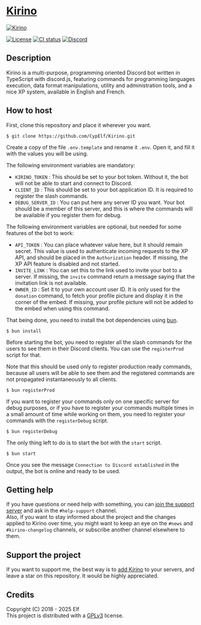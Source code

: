 # [Kirino](https://discord.com/oauth2/authorize?client_id=493470054415859713&permissions=8&scope=bot%20applications.commands)

[![Kirino](https://cdn.discordapp.com/avatars/493470054415859713/9fd38f1029ac9c72cf004fcf5cd4a324.webp?size=128)](https://discord.com/oauth2/authorize?client_id=493470054415859713&scope=bot&permissions=8)

[![License](https://img.shields.io/badge/license-GPL_v3-blue)](./LICENSE)
[![CI status](https://github.com/CypElf/Kirino/actions/workflows/deploy.yml/badge.svg)](https://github.com/CypElf/Kirino/actions)
[![Discord](https://img.shields.io/discord/698105563162083379.svg?label=&logo=discord&logoColor=ffffff&color=7389D8&labelColor=6A7EC2)](https://discord.gg/7AnsDRE8hG)

## Description

Kirino is a multi-purpose, programming oriented Discord bot written in TypeScript with discord.js, featuring commands for programming languages execution, data format manipulations, utility and administration tools, and a nice XP system, available in English and French.

## How to host

First, clone this repository and place it wherever you want.

```
$ git clone https://github.com/CypElf/Kirino.git
```

Create a copy of the file `.env.template` and rename it `.env`. Open it, and fill it with the values you will be using.

The following environment variables are mandatory:

- `KIRINO_TOKEN` : This should be set to your bot token. Without it, the bot will not be able to start and connect to Discord.
- `CLIENT_ID` : This should be set to your bot application ID. It is required to register the slash commands.
- `DEBUG_SERVER_ID` : You can put here any server ID you want. Your bot should be a member of this server, and this is where the commands will be available if you register them for debug.

The following environment variables are optional, but needed for some features of the bot to work:

- `API_TOKEN` : You can place whatever value here, but it should remain secret. This value is used to authenticate incoming requests to the XP API, and should be placed in the `Authorization` header. If missing, the XP API feature is disabled and not started.
- `INVITE_LINK` : You can set this to the link used to invite your bot to a server. If missing, the `invite` command return a message saying that the invitation link is not available.
- `OWNER_ID` : Set it to your own account user ID. It is only used for the `donation` command, to fetch your profile picture and display it in the corner of the embed. If missing, your profile picture will not be added to the embed when using this command.

That being done, you need to install the bot dependencies using [bun](https://bun.sh/).

```
$ bun install
```

Before starting the bot, you need to register all the slash commands for the users to see them in their Discord clients. You can use the `registerProd` script for that.

Note that this should be used only to register production ready commands, because all users will be able to see them and the registered commands are not propagated instantaneously to all clients.

```
$ bun registerProd
```

If you want to register your commands only on one specific server for debug purposes, or if you have to register your commands multiple times in a small amount of time while working on them, you need to register your commands with the `registerDebug` script.

```
$ bun registerDebug
```

The only thing left to do is to start the bot with the `start` script.

```
$ bun start
```

Once you see the message `Connection to Discord established` in the output, the bot is online and ready to be used.

## Getting help

If you have questions or need help with something, you can [join the support server](https://discord.gg/7AnsDRE8hG) and ask in the `#help-support` channel. \
Also, if you want to stay informed about the project and the changes applied to Kirino over time, you might want to keep an eye on the `#news` and `#kirino-changelog` channels, or subscribe another channel elsewhere to them.

## Support the project

If you want to support me, the best way is to [add Kirino](https://discord.com/oauth2/authorize?client_id=493470054415859713&permissions=8&scope=bot%20applications.commands) to your servers, and leave a star on this repository. It would be highly appreciated.

## Credits

Copyright (C) 2018 - 2025 Elf \
This project is distributed with a [GPLv3](LICENSE) license.